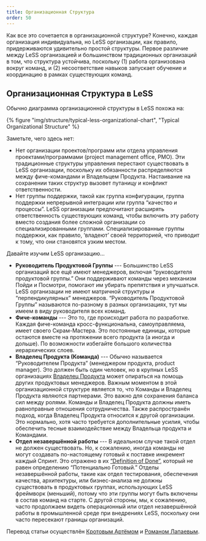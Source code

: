 ```yaml
---
title: Организационная Структура
order: 50
---
```


Как все это сочетается в организационной структуре? Конечно, каждая организация индивидуальна, но LeSS организации, как правило, придерживаются удивительно простой структуры. Первое различие между LeSS организацией и большинством традиционных организаций в том, что структура устойчива, поскольку (1) работа организована вокруг команд, и (2) несоответствие навыков запускает обучение и координацию в рамках существующих команд.

## Организационная Структура в LeSS

Обычно диаграмма организационной структуры в LeSS похожа на:

<div>
  {% figure "img/structure/typical-less-organizational-chart", "Typical Organizational Structure" %}
</div>

Заметьте, чего здесь нет:

* Нет организации проектов/программ или отдела управления проектами/программами (project management  office, PMO).
  Эти традиционные структуры управления перестают существовать в LeSS организации, поскольку их обязанности распределяются между фиче-командами и Владельцем Продукта. Настаивание на сохранении таких структур вызовет путаницу и конфликт ответственности.
* Нет группы поддержки, такой как группа конфигурации, группа поддержки непрерывной интеграции или  группа “качество и процессы”.
  LeSS организации предпочитают расширять ответственность существующих команд, чтобы включить эту работу вместо создания более сложной организации со специализированными группами. Специализированные группы поддержки, как правило, ‘владеют’ своей территорией, что приводит к тому, что они становятся узким местом.

Давайте изучим LeSS организацию…

* **Руководитель Продуктовой Группы** --- Большинство LeSS организаций все ещё имеют менеджеров, включая “руководителя продуктовой группы.” Они поддерживают команды через механизм Пойди и Посмотри, помогают им убирать препятствия и улучшаться. LeSS организации не имеют матричной структуры и “перпендикулярных” менеджеров.
  “Руководитель Продуктовой Группы” называются по-разному в разных организациях, тут мы имеем в виду руководителя всех команд.
* **Фиче-команды** --- Это то, где происходит работа по разработке. Каждая фиче-команда кросс-функциональна, самоуправляема, имеет своего Скрам-Мастера. Это постоянные единицы, которые остаются вместе на протяжении всего продукта (а иногда и дольше). По возможности избегайте большого количества иерархических слоев.
* **Владелец Продукта (Команда)** --- Обычно называется “Руководителем Продукта” (менеджером продукта, product manager). Это должен быть один человек, но в крупных LeSS организациях [Владелец Продукта](../framework/product-owner.html) может опираться на помощь других продуктовых менеджеров.
Важным моментом в этой организационной структуре является то, что Команды и Владелец Продукта являются партнерами. Это важно для сохранения баланса сил между ролями. Команды и Владелец Продукта должны иметь равноправные отношения сотрудничества.
  Также распространён подход, когда Владелец Продукта относится к другой организации. Это нормально, хотя часто требуется дополнительные усилия, чтобы обеспечить тесные взаимодействие между Владельца продукта и Командами.
* **Отдел незавершённой работы** --- В идеальном случае такой отдел не должен существовать.
Но, к сожалению, иногда команды не могут создавать по-настоящему готовый к поставке инкремент каждый Спринт. Это отражено в их [“Definition of Done”](https://less.works/less/framework/definition-of-done.html), который не равен определению “Потенциально Готовый.” Отделы незавершённой работы, такие как отдел тестирования, обеспечения качества, архитектуры, или бизнес-анализа не должны существовать в продуктовых группах, использующих LeSS фреймворк (меньший), потому что эти группы могут быть включены в состав команд на старте. С другой стороны, мы, к сожалению, часто продолжаем видеть операционный или отдел незавершённой работы в промышленной среде при внедрениях LeSS, поскольку они часто пересекают границы организаций.

Перевод статьи осуществлён [Кротовым Артёмом](https://www.facebook.com/artem.v.krotov) и [Романом Лапаевым](https://www.linkedin.com/in/romanlapaev).